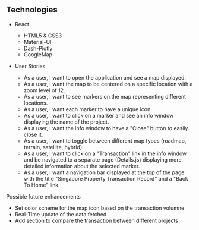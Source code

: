 ## Technologies
- React
  - HTML5 & CSS3
  - Material-UI
  - Dash-Plotly
  - GoogleMap


- User Stories
  - As a user, I want to open the application and see a map displayed.
  - As a user, I want the map to be centered on a specific location with a zoom level of 12.
  - As a user, I want to see markers on the map representing different locations.
  - As a user, I want each marker to have a unique icon.
  - As a user, I want to click on a marker and see an info window displaying the name of the project.
  - As a user, I want the info window to have a "Close" button to easily close it.
  - As a user, I want to toggle between different map types (roadmap, terrain, satellite, hybrid).
  - As a user, I want to click on a "Transaction" link in the info window and be navigated to a separate page (Details.js) displaying more detailed information about the selected marker.
  - As a user, I want a navigation bar displayed at the top of the page with the title "Singapore Property Transaction Record" and a "Back To Home" link.

Possible future enhancements
 - Set color scheme for the map icon based on the transaction volumne
 - Real-Time update of the data fetched
 - Add section to compare the transaction between different projects

